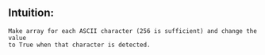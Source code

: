 ## Intuition:
	Make array for each ASCII character (256 is sufficient) and change the value
	to True when that character is detected.
